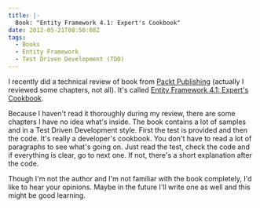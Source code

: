 ```yaml
---
title: |-
  Book: "Entity Framework 4.1: Expert's Cookbook"
date: 2012-05-21T08:50:08Z
tags:
  - Books
  - Entity Framework
  - Test Driven Development (TDD)
---
```

I recently did a technical review of book from [Packt Publishing][1] (actually I reviewed some chapters, not all). It's called [Entity Framework 4.1: Expert's Cookbook][2].

Because I haven't read it thoroughly during my review, there are some chapters I have no idea what's inside. The book contains a lot of samples and in a Test Driven Development style. First the test is provided and then the code. It's really a developer's cookbook. You don't have to read a lot of paragraphs to see what's going on. Just read the test, check the code and if everything is clear, go to next one. If not, there's a short explanation after the code.

Though I'm not the author and I'm not familiar with the book completely, I'd like to hear your opinions. Maybe in the future I'll write one as well and this might be good learning.

[1]: http://www.packtpub.com/
[2]: http://www.packtpub.com/entity-framework-4-1-experts-test-driven-development-architecture-cookbook/book